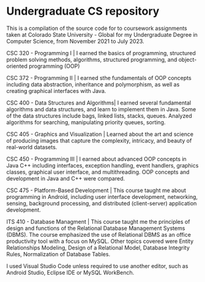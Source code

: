 # Undergraduate CS repository

This is a compilation of the source code for to coursework assignments taken at Colorado State University - Global for my Undergraduate Degree in Computer Science, from November 2021 to July 2023.

CSC 320 - Programming I |
I earned the basics of programming, structured problem solving methods, algorithms, structured programming, and object-oriented programming (OOP)

CSC 372 - Programming II | 
I earned sthe fundamentals of OOP concepts including data abstraction, inheritance and polymorphism, as well as creating graphical interfaces with Java.

CSC 400 - Data Structures and Algorithms| 
I earned several fundamental algorithms and data structures, and learn to implement them in Java. Some of the data structures include bags, linked lists, stacks, queues. Analyzed algorithms for searching, manipulating priority queues, sorting.

CSC 405 - Graphics and Visualization |
Learned about the art and science of producing images that capture the complexity, intricacy, and beauty of real-world datasets.

CSC 450 - Programming III |
I earned about advanced OOP concepts in Java C++ including interfaces, exception handling, event handlers, graphics classes, graphical user interface, and multithreading. OOP concepts and development in Java and C++ were compared.

CSC 475 - Platform-Based Development |
This course taught me about programming in Android, including user interface development, networking, sensing, background processing, and distributed (client-server) application development.

ITS 410 - Database Managment |
This course taught me the principles of design and functions of the Relational Database Management
Systems (DBMS). The course emphasized the use of Relational DBMS as an office productivity tool with a focus on MySQL. Other topics covered were Entity Relationships Modeling, Design of a Relational Model, Database Integrity Rules, Normalization of Database Tables. 

I used Visual Studio Code unless required to use another editor, such as Android Studio, Eclipse IDE or MySQL WorkBench.
